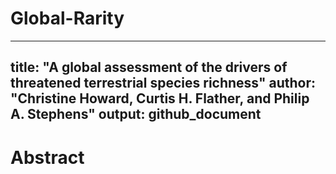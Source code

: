 # Global-Rarity

  
---
title: "A global assessment of the drivers of threatened terrestrial species richness"
author: "Christine Howard, Curtis H. Flather, and Philip A. Stephens"
output: github_document
---

# Abstract
